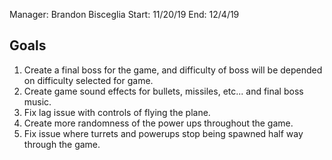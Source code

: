 Manager: Brandon Bisceglia
Start: 11/20/19
End: 12/4/19

## Goals
1. Create a final boss for the game, and difficulty of boss will be depended on difficulty selected for game.
2. Create game sound effects for bullets, missiles, etc... and final boss music.
3. Fix lag issue with controls of flying the plane.
4. Create more randomness of the power ups throughout the game.
5. Fix issue where turrets and powerups stop being spawned half way through the game. 